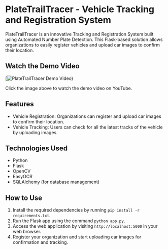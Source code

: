 # PlateTrailTracer - Vehicle Tracking and Registration System

PlateTrailTracer is an innovative Tracking and Registration System built using Automated Number Plate Detection. This Flask-based solution allows organizations to easily register vehicles and upload car images to confirm their location.

## Watch the Demo Video

[![PlateTrailTracer Demo Video)]([https://www.youtube.com/watch?v=your_video_id_here](https://youtu.be/kJCJbjaLWqc))

Click the image above to watch the demo video on YouTube.


## Features
- Vehicle Registration: Organizations can register and upload car images to confirm their location.
- Vehicle Tracking: Users can check for all the latest tracks of the vehicle by uploading images.

## Technologies Used
- Python
- Flask
- OpenCV
- EasyOCR
- SQLAlchemy (for database management)

## How to Use
1. Install the required dependencies by running `pip install -r requirements.txt`.
2. Run the Flask app using the command `python app.py`.
3. Access the web application by visiting `http://localhost:5000` in your web browser.
4. Register your organization and start uploading car images for confirmation and tracking.
